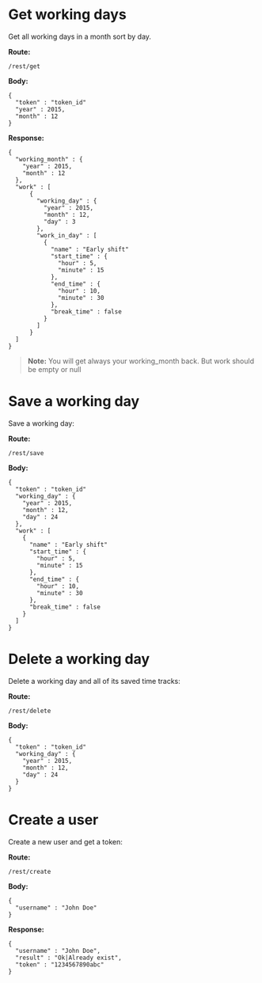 # Get working days

Get all working days in a month sort by day.

**Route:**
```
/rest/get
```
**Body:**
```
{
  "token" : "token_id"
  "year" : 2015,
  "month" : 12
}
```
**Response:**
```
{
  "working_month" : {
    "year" : 2015,
    "month" : 12
  },
  "work" : [
      {
        "working_day" : {
          "year" : 2015,
          "month" : 12,
          "day" : 3
        },
        "work_in_day" : [        
          {
            "name" : "Early shift"
            "start_time" : {
              "hour" : 5,
              "minute" : 15
            },
            "end_time" : {
              "hour" : 10,
              "minute" : 30
            },
            "break_time" : false
          }
        ]
      }
  ]
}
```
> **Note:** You will get always your working_month back. But work should be empty or null

# Save a working day

Save a working day:

**Route:**
```
/rest/save
```
**Body:**
```
{
  "token" : "token_id"
  "working_day" : {
    "year" : 2015,
    "month" : 12,
    "day" : 24
  },
  "work" : [
    {
      "name" : "Early shift"
      "start_time" : {
        "hour" : 5,
        "minute" : 15
      },
      "end_time" : {
        "hour" : 10,
        "minute" : 30
      },
      "break_time" : false
    }
  ]
}
```

# Delete a working day

Delete a working day and all of its saved time tracks:

**Route:**
```
/rest/delete
```
**Body:**
```
{
  "token" : "token_id"
  "working_day" : {
    "year" : 2015,
    "month" : 12,
    "day" : 24
  }
}
```

# Create a user

Create a new user and get a token:

**Route:**
```
/rest/create
```
**Body:**
```
{
  "username" : "John Doe"
}
```
**Response:**
```
{
  "username" : "John Doe",
  "result" : "Ok|Already exist",
  "token" : "1234567890abc"
}
```
